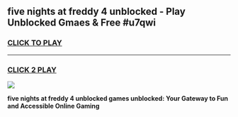 
## five nights at freddy 4 unblocked - Play Unblocked Gmaes & Free #u7qwi
<h3>
<a href="https://news.freeplayer.one?title=five_nights_at_freddy_4_unblocked&ref=27F">CLICK TO PLAY</a></h3>
<hr>

<h3>
<a href="https://news.freeplayer.one?title=five_nights_at_freddy_4_unblocked&ref=27F">CLICK 2 PLAY</a>
  
</h3>

<a href="https://news.freeplayer.one?title=five_nights_at_freddy_4_unblocked&ref=27F/"><img src="https://clearcache.store/games.png"></a>


**five nights at freddy 4 unblocked games unblocked: Your Gateway to Fun and Accessible Online Gaming**
